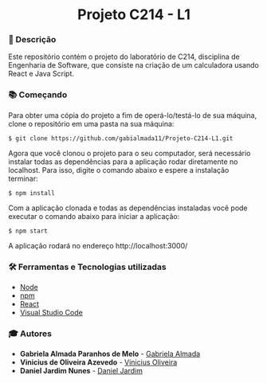 <h1 align="center">Projeto C214 - L1</h1>

### :pushpin: Descrição
<p>Este repositório contém o projeto do laboratório de C214, disciplina de Engenharia de Software, que consiste na criação de um calculadora usando React e Java Script.<p>

### :books: Começando
Para obter uma cópia do projeto a fim de operá-lo/testá-lo de sua máquina, clone o repositório em uma pasta na sua máquina:
```
$ git clone https://github.com/gabialmada11/Projeto-C214-L1.git
```

Agora que você clonou o projeto para o seu computador, será necessário instalar todas as dependências para a aplicação rodar diretamente no localhost. Para isso, digite o comando abaixo e espere a instalação terminar:
```
$ npm install
```
Com a aplicação clonada e todas as dependências instaladas você pode executar o comando abaixo para iniciar a aplicação:
```
$ npm start
```
A aplicação rodará no endereço http://localhost:3000/ 

### :hammer_and_wrench: Ferramentas e Tecnologias utilizadas
- [Node](https://nodejs.org/en/)
- [npm](https://www.npmjs.com/)
- [React](https://reactjs.org/)
- [Visual Studio Code](https://code.visualstudio.com/)


### :mortar_board: Autores 


* **Gabriela Almada Paranhos de Melo** - [Gabriela Almada](https://github.com/gabialmada11)
* **Vinicius de Oliveira Azevedo** - [Vinicius Oliveira](https://github.com/Vinicius-Azevedo)
* **Daniel Jardim Nunes** - [Daniel Jardim](https://github.com/DanielJardiim)
